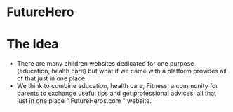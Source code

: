 # FutureHero

# The Idea #
 - There are many children websites dedicated for one purpose (education, health care) but what if we came with a platform provides all of that just in one place.
 - We think to combine education, health care, Fitness, a community for parents to exchange useful tips and get professional advices; all that just in one place
   " FutureHeros.com " website.
